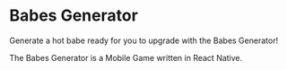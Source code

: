 # Babes Generator

Generate a hot babe ready for you to upgrade with the Babes Generator!

The Babes Generator is a Mobile Game written in React Native.
